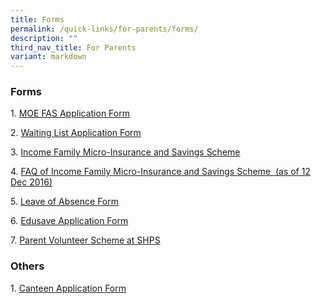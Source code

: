 ```yaml
---
title: Forms
permalink: /quick-links/for-parents/forms/
description: ""
third_nav_title: For Parents
variant: markdown
---
```

### Forms


  

1. [MOE FAS Application Form ](https://www.moe.gov.sg/financial-matters/financial-assistance)

2. [Waiting List Application Form](https://go.gov.sg/shps-wait-list-form)

3. [Income Family Micro-Insurance and Savings Scheme](/files/Income_Family_Micro-Insurance_and_Savings_Scheme_(IFMISS).pdf)

4. [FAQ of Income Family Micro-Insurance and Savings Scheme  (as of 12 Dec 2016)](/files/FAQ_for_IFMISS.pdf)

5. [Leave of Absence Form](https://go.gov.sg/shps-leave-of-absence-form)

6. [Edusave Application Form](/files/Edusave_Application_Form_revisedSep19.pdf)

7. [Parent Volunteer Scheme at SHPS](https://form.gov.sg/6191db721736a30013f253d7)
 

  

### Others


  
1. [Canteen Application Form](/files/Canteen%20Application%20Form.pdf)